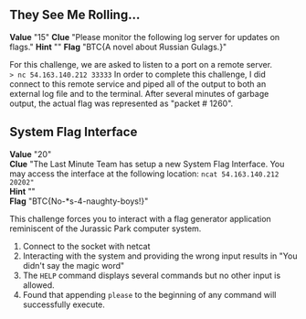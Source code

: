 ## They See Me Rolling...
**Value** "15"
**Clue** "Please monitor the following log server for updates on flags."
**Hint** ""
**Flag** "BTC{A novel about Яussian Gulags.}"

For this challenge, we are asked to listen to a port on a remote server.  
`> nc 54.163.140.212 33333`
In order to complete this challenge, I did connect to this remote service and piped all of the output to both an external log file and to the terminal.  After several minutes of garbage output, the actual flag was represented as "packet # 1260". 

## System Flag Interface
**Value** "20"  
**Clue** "The Last Minute Team has setup a new System Flag Interface. You may access the interface at the following location:
`ncat 54.163.140.212 20202"`  
**Hint** ""  
**Flag** "BTC{No-*s-4-naughty-boys!}"  

This challenge forces you to interact with a flag generator application reminiscent of the Jurassic Park computer system.  

1. Connect to the socket with netcat
2. Interacting with the system and providing the wrong input results in "You didn't say the magic word" 
3. The `HELP` command displays several commands but no other input is allowed. 
4. Found that appending `please` to the beginning of any command will successfully execute. 
